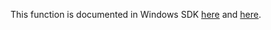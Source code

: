 This function is documented in Windows SDK [here](https://learn.microsoft.com/en-us/windows/win32/api/ip2string/nf-ip2string-rtlipv6addresstostringexa) and [here](https://learn.microsoft.com/en-us/windows/win32/api/ip2string/nf-ip2string-rtlipv6addresstostringexw).
